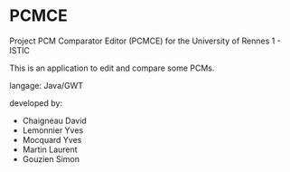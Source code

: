 PCMCE
=====

Project PCM Comparator Editor (PCMCE)
for the University of Rennes 1 - ISTIC

This is an application to edit and compare some PCMs.

langage: Java/GWT

developed by:

- Chaigneau David
- Lemonnier Yves 
- Mocquard Yves 
- Martin Laurent 
- Gouzien Simon 
